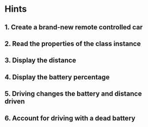 # Hints

## 1. Create a brand-new remote controlled car

## 2. Read the properties of the class instance

## 3. Display the distance

## 4. Display the battery percentage

## 5. Driving changes the battery and distance driven

## 6. Account for driving with a dead battery
